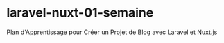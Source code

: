 # laravel-nuxt-01-semaine
 Plan d'Apprentissage pour Créer un Projet de Blog avec Laravel et Nuxt.js
